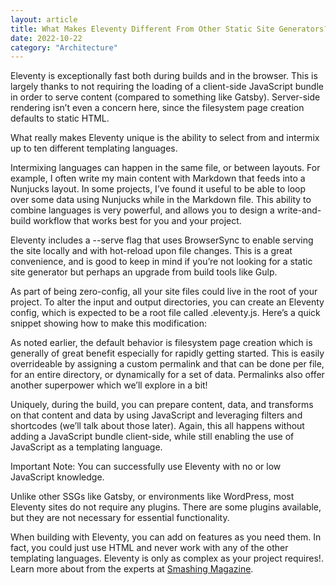 ```yaml
---
layout: article
title: What Makes Eleventy Different From Other Static Site Generators? 
date: 2022-10-22
category: "Architecture"
---
```


Eleventy is exceptionally fast both during builds and in the browser. This is largely thanks to not requiring the loading of a client-side JavaScript bundle in order to serve content (compared to something like Gatsby). Server-side rendering isn’t even a concern here, since the filesystem page creation defaults to static HTML.

<!-- excerpt -->

What really makes Eleventy unique is the ability to select from and intermix up to ten different templating languages.

Intermixing languages can happen in the same file, or between layouts. For example, I often write my main content with Markdown that feeds into a Nunjucks layout. In some projects, I’ve found it useful to be able to loop over some data using Nunjucks while in the Markdown file. This ability to combine languages is very powerful, and allows you to design a write-and-build workflow that works best for you and your project.

Eleventy includes a --serve flag that uses BrowserSync to enable serving the site locally and with hot-reload upon file changes. This is a great convenience, and is good to keep in mind if you’re not looking for a static site generator but perhaps an upgrade from build tools like Gulp.

As part of being zero-config, all your site files could live in the root of your project. To alter the input and output directories, you can create an Eleventy config, which is expected to be a root file called .eleventy.js. Here’s a quick snippet showing how to make this modification:

As noted earlier, the default behavior is filesystem page creation which is generally of great benefit especially for rapidly getting started. This is easily overrideable by assigning a custom permalink and that can be done per file, for an entire directory, or dynamically for a set of data. Permalinks also offer another superpower which we’ll explore in a bit!

Uniquely, during the build, you can prepare content, data, and transforms on that content and data by using JavaScript and leveraging filters and shortcodes (we’ll talk about those later). Again, this all happens without adding a JavaScript bundle client-side, while still enabling the use of JavaScript as a templating language.

Important Note: You can successfully use Eleventy with no or low JavaScript knowledge.

Unlike other SSGs like Gatsby, or environments like WordPress, most Eleventy sites do not require any plugins. There are some plugins available, but they are not necessary for essential functionality.

When building with Eleventy, you can add on features as you need them. In fact, you could just use HTML and never work with any of the other templating languages. Eleventy is only as complex as your project requires!. Learn more about from the experts at [Smashing Magazine](https://www.smashingmagazine.com/2021/03/eleventy-static-site-generator/).